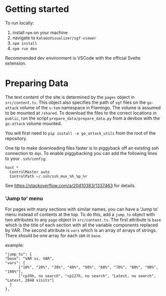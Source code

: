 # Getting started

To run locally:
1. install `npm` on your machine
2. navigate to `KataGoVisualizer/sgf-viewer`
3. `npm install`
4. `npm run dev`

Recommended dev environment is VSCode with the official Svelte extension.

# Preparing Data

The text content of the site is determined by the `pages` object in `src/content.ts`.
This object also specifies the path of `sgf` files on the `go-attack` volume of
the `u-tom` namespace in Flamingo. The volume is assumed to be mounted at
`/shared`. To download the files to the correct locations in `public`, run the
script `prepare_data/prepare_data.py` from a devbox with the `go-attack` volume
mounted.

You will first need to `pip install -e go_attack_utils` from the root of the repository.

One tip to make downloading files faster is to piggyback
off an existing ssh connection to `dqn`.
To enable piggybacking you can add the following lines to your `.ssh/config`:
```
host *
  ControlMaster auto
  ControlPath ~/.ssh/ssh_mux_%h_%p_%r
```
See https://stackoverflow.com/a/20410383/1337463 for details.

### 'Jump to' menu
For pages with many sections with similar names, you can have a 'Jump to' menu instead of contents at the top.
To do this, add a `jump_to` object with two attributes to any `page` object in `src/content.ts`.
The first attribute is `base` which is the title of each section with all the variable components replaced by VAR.
The second attribute is `vars` which is an array of arrays of strings. There should be one array for each `VAR` in `base`.

example:
```
"jump_to": {
"base": "VAR vs. VAR",
"vars": [
      ["10%", "20%", "30%", "40%", "50%", "60%", "70%", "80%", "90%", "100%"],
      ["cp39h, no search", "cp127h, no search", "Latest, no search", "Latest, 2048 visits"]
  ]
},
```
